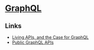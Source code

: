 # [GraphQL](https://graphql.org/)
## Links
- [Living APIs, and the Case for GraphQL](https://brandur.org/graphql)
- [Public GraphQL APIs](https://github.com/APIs-guru/graphql-apis#readme)